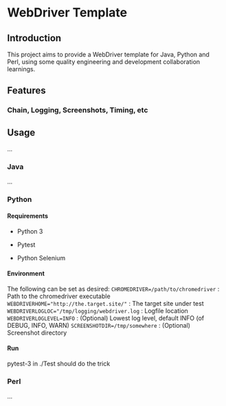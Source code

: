 # WebDriver Template

## Introduction
This project aims to provide a WebDriver template for Java, Python and Perl, using some quality engineering and development collaboration learnings.

## Features

### Chain, Logging, Screenshots, Timing, etc

## Usage
...

### Java
...

### Python
#### Requirements

* Python 3
* Pytest

* Python Selenium

#### Environment
The following can be set as desired:
`CHROMEDRIVER=/path/to/chromedriver` : Path to the chromedriver executable
`WEBDRIVERHOME="http://the.target.site/"` : The target site under test<br>
`WEBDRIVERLOGLOC="/tmp/logging/webdriver.log` : Logfile location<br>
`WEBDRIVERLOGLEVEL=INFO` : (Optional) Lowest log level, default INFO (of DEBUG, INFO, WARN)
`SCREENSHOTDIR=/tmp/somewhere` : (Optional) Screenshot directory
#### Run
pytest-3 in ./Test should do the trick

### Perl
...
